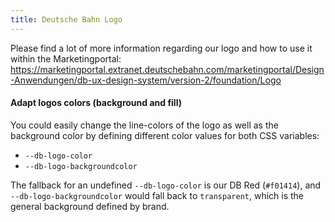 ```yaml
---
title: Deutsche Bahn Logo
---
```


<!--
SPDX-FileCopyrightText: 2025 DB Systel GmbH

SPDX-License-Identifier: Apache-2.0
-->

Please find a lot of more information regarding our logo and how to use it within the Marketingportal: <https://marketingportal.extranet.deutschebahn.com/marketingportal/Design-Anwendungen/db-ux-design-system/version-2/foundation/Logo>

#### Adapt logos colors (background and fill)

You could easily change the line-colors of the logo as well as the background color by defining different color values for both CSS variables:

- `--db-logo-color`
- `--db-logo-backgroundcolor`

The fallback for an undefined `--db-logo-color` is our DB Red (`#f01414`), and `--db-logo-backgroundcolor` would fall back to `transparent`, which is the general background defined by brand.
